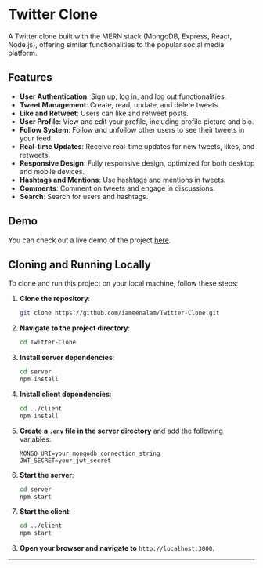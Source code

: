 # Twitter Clone

A Twitter clone built with the MERN stack (MongoDB, Express, React, Node.js), offering similar functionalities to the popular social media platform.

## Features

- **User Authentication**: Sign up, log in, and log out functionalities.
- **Tweet Management**: Create, read, update, and delete tweets.
- **Like and Retweet**: Users can like and retweet posts.
- **User Profile**: View and edit your profile, including profile picture and bio.
- **Follow System**: Follow and unfollow other users to see their tweets in your feed.
- **Real-time Updates**: Receive real-time updates for new tweets, likes, and retweets.
- **Responsive Design**: Fully responsive design, optimized for both desktop and mobile devices.
- **Hashtags and Mentions**: Use hashtags and mentions in tweets.
- **Comments**: Comment on tweets and engage in discussions.
- **Search**: Search for users and hashtags.

## Demo

You can check out a live demo of the project [here](#).

## Cloning and Running Locally

To clone and run this project on your local machine, follow these steps:

1. **Clone the repository**:
   ```bash
   git clone https://github.com/iameenalam/Twitter-Clone.git
   ```

2. **Navigate to the project directory**:
   ```bash
   cd Twitter-Clone
   ```

3. **Install server dependencies**:
   ```bash
   cd server
   npm install
   ```

4. **Install client dependencies**:
   ```bash
   cd ../client
   npm install
   ```

5. **Create a `.env` file in the server directory** and add the following variables:
   ```
   MONGO_URI=your_mongodb_connection_string
   JWT_SECRET=your_jwt_secret
   ```

6. **Start the server**:
   ```bash
   cd server
   npm start
   ```

7. **Start the client**:
   ```bash
   cd ../client
   npm start
   ```

8. **Open your browser and navigate to** `http://localhost:3000`.

---
